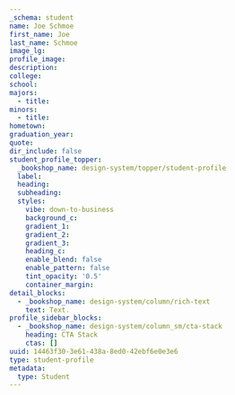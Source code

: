 ```yaml
---
_schema: student
name: Joe Schmoe
first_name: Joe
last_name: Schmoe
image_lg:
profile_image:
description:
college:
school:
majors:
  - title:
minors:
  - title:
hometown:
graduation_year:
quote:
dir_include: false
student_profile_topper:
  _bookshop_name: design-system/topper/student-profile
  label:
  heading:
  subheading:
  styles:
    vibe: down-to-business
    background_c:
    gradient_1:
    gradient_2:
    gradient_3:
    heading_c:
    enable_blend: false
    enable_pattern: false
    tint_opacity: '0.5'
    container_margin:
detail_blocks:
  - _bookshop_name: design-system/column/rich-text
    text: Text.
profile_sidebar_blocks:
  - _bookshop_name: design-system/column_sm/cta-stack
    heading: CTA Stack
    ctas: []
uuid: 14463f30-3e61-438a-8ed0-42ebf6e0e3e6
type: student-profile
metadata:
  type: Student
---
```


